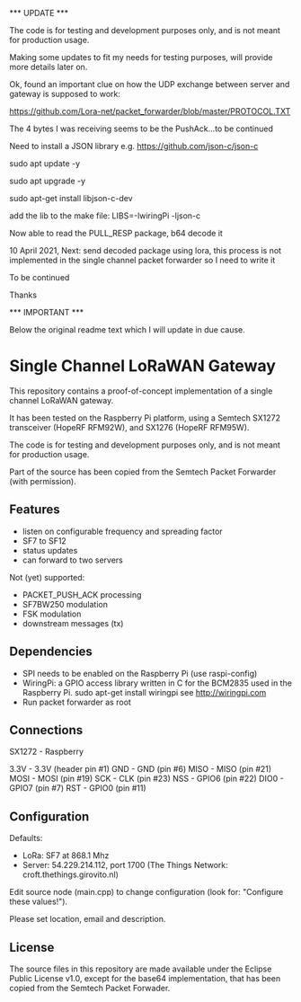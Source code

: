 *** UPDATE ***

The code is for testing and development purposes only, and is not meant
for production usage.

Making some updates to fit my needs for testing purposes, will provide more details later on.

Ok, found an important clue on how the UDP exchange between server and gateway is supposed to work:

https://github.com/Lora-net/packet_forwarder/blob/master/PROTOCOL.TXT

The 4 bytes I was receiving seems to be the PushAck...to be continued

Need to install a JSON library e.g. https://github.com/json-c/json-c

sudo apt update -y

sudo apt upgrade -y

sudo apt-get install libjson-c-dev

add the lib to the make file: LIBS=-lwiringPi -ljson-c

Now able to read the PULL_RESP package, b64 decode it

10 April 2021, Next: send decoded package using lora, this process is not implemented in the single channel packet forwarder so I need to write it

To be continued

Thanks

*** IMPORTANT ***

Below the original readme text which I will update in due cause.


Single Channel LoRaWAN Gateway
==============================
This repository contains a proof-of-concept implementation of a single
channel LoRaWAN gateway.

It has been tested on the Raspberry Pi platform, using a Semtech SX1272
transceiver (HopeRF RFM92W), and SX1276 (HopeRF RFM95W).

The code is for testing and development purposes only, and is not meant
for production usage.

Part of the source has been copied from the Semtech Packet Forwarder
(with permission).

Features
--------
- listen on configurable frequency and spreading factor
- SF7 to SF12
- status updates
- can forward to two servers

Not (yet) supported:
- PACKET_PUSH_ACK processing
- SF7BW250 modulation
- FSK modulation
- downstream messages (tx)

Dependencies
------------
- SPI needs to be enabled on the Raspberry Pi (use raspi-config)
- WiringPi: a GPIO access library written in C for the BCM2835
  used in the Raspberry Pi.
  sudo apt-get install wiringpi
  see http://wiringpi.com
- Run packet forwarder as root

Connections
-----------
SX1272 - Raspberry

3.3V   - 3.3V (header pin #1)
GND	   - GND (pin #6)
MISO   - MISO (pin #21)
MOSI   - MOSI (pin #19)
SCK    - CLK (pin #23)
NSS    - GPIO6 (pin #22)
DIO0   - GPIO7 (pin #7)
RST    - GPIO0 (pin #11)

Configuration
-------------

Defaults:

- LoRa:   SF7 at 868.1 Mhz
- Server: 54.229.214.112, port 1700  (The Things Network: croft.thethings.girovito.nl)

Edit source node (main.cpp) to change configuration (look for: "Configure these values!").

Please set location, email and description.

License
-------
The source files in this repository are made available under the Eclipse
Public License v1.0, except for the base64 implementation, that has been
copied from the Semtech Packet Forwader.

